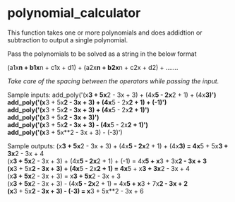 # polynomial_calculator

This function takes one or more polynomials and does addidtion or subtraction to output a single polynomial.

Pass the polynomials to be solved as a string in the below format

(a1x**n + b1x**n + c1x + d1) + (a2x**n + b2x**n + c2x + d2) + .......

*Take care of the spacing between the operators while passing the input.*

Sample inputs:
add_poly('(x**3 + 5x**2 - 3x + 3) + (4x**5 - 2x**2 + 1) + (4x**3)')<br />
add_poly('(x**3 + 5x**2 - 3x + 3) + (4x**5 - 2x**2 + 1) + (-1)')<br />
add_poly('(x**3 + 5x**2 - 3x + 3) + (4x**5 - 2x**2 + 1)')<br />
add_poly('(x**3 + 5x**2 - 3x + 3)')<br />
add_poly('(x**3 + 5x**2 - 3x + 3) - (4x**5 - 2x**2 + 1)')<br />
add_poly('(x**3 + 5x**2 - 3x + 3) - (-3)')<br />

Sample outputs:
(x**3 + 5x**2 - 3x + 3) + (4x**5 - 2x**2 + 1) + (4x**3) = 4x**5 + 5x**3 + 3x**2 - 3x + 4<br />
(x**3 + 5x**2 - 3x + 3) + (4x**5 - 2x**2 + 1) + (-1) = 4x**5 + x**3 + 3x**2 - 3x + 3<br />
(x**3 + 5x**2 - 3x + 3) + (4x**5 - 2x**2 + 1) = 4x**5 + x**3 + 3x**2 - 3x + 4<br />
(x**3 + 5x**2 - 3x + 3) = x**3 + 5x**2 - 3x + 3<br />
(x**3 + 5x**2 - 3x + 3) - (4x**5 - 2x**2 + 1) = 4x**5 + x**3 + 7x**2 - 3x + 2<br />
(x**3 + 5x**2 - 3x + 3) - (-3) = x**3 + 5x**2 - 3x + 6<br />
